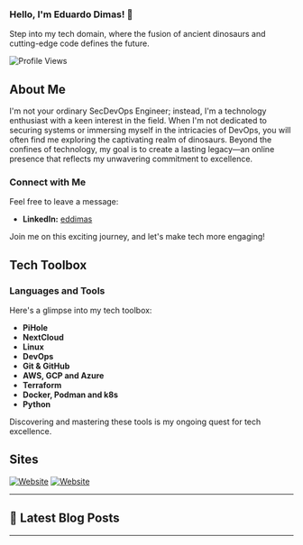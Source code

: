 ### Hello, I'm Eduardo Dimas! 👋

Step into my tech domain, where the fusion of ancient dinosaurs and cutting-edge code defines the future.

![Profile Views](https://komarev.com/ghpvc/?username=eddimas)

## About Me

I'm not your ordinary SecDevOps Engineer; instead, I'm a technology enthusiast with a keen interest in the field. When I'm not dedicated to securing systems or immersing myself in the intricacies of DevOps, you will often find me exploring the captivating realm of dinosaurs. Beyond the confines of technology, my goal is to create a lasting legacy—an online presence that reflects my unwavering commitment to excellence.

### Connect with Me

Feel free to leave a message:

- **LinkedIn:** [eddimas](http://linkedin.com/in/eddimas)

Join me on this exciting journey, and let's make tech more engaging!

## Tech Toolbox

### Languages and Tools

Here's a glimpse into my tech toolbox:

- **PiHole**
- **NextCloud**
- **Linux**
- **DevOps**
- **Git & GitHub**
- **AWS, GCP and Azure**
- **Terraform**
- **Docker, Podman and k8s**
- **Python**

Discovering and mastering these tools is my ongoing quest for tech excellence.

## Sites

[![Website](https://img.shields.io/website?label=eduardodimas.com&style=for-the-badge&url=http%3A%2F%2Feduardodimas.com)](http://eduardodimas.com)
[![Website](https://img.shields.io/website?label=mycloudbuddy.rocks&style=for-the-badge&url=http%3A%2F%2Fmycloudbuddy.rocks)](http://mycloudbuddy.rocks)

---

## 📕 Latest Blog Posts

<!-- BLOG-POST-LIST:START -->
<!-- - ["Blog Entry One"](https://medium.com/@eddimas/) -->
<!-- - ["Blog Entry Two"](https://medium.com/@eddimas/) -->
<!-- - ["Blog Entry Three"](https://medium.com/@eddimas/) -->
<!-- BLOG-POST-LIST:END -->

---

[website]: http://mycloudbuddy.rocks
[twitter]: https://twitter.com/eddimas
[linkedin]: https://www.linkedin.com/in/josedimas1987/
[instagram]: https://www.instagram.com/eddimas/
[kaggle]: https://www.kaggle.com/eddimas
